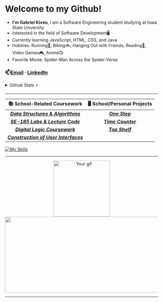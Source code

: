 # Welcome to my Github!
- **I'm Gabriel Kiveu**, I am a Software Engineering student studying at Iowa State University
- Interested in the field of Software Development🖥
- Currently learning JavaScript, HTML, CSS, and Java
- Hobbies: Running👟, Biking🚲, Hanging Out with Friends, Reading📓, Video Games🎮, Anime📺
- Favorite Movie: Spider-Man Across the Spider-Verse
### 📫[Email](mailto:gabek964@iastate.edu) ∙ [LinkedIn](https://www.linkedin.com/in/gabriel-kiveu) 

<details>
  <summary>Github Stats ⚡</summary>
  
[![Anurag's GitHub stats-Dark](https://github-readme-stats.vercel.app/api?username=gabek96&show_icons=true&theme=dracula#gh-dark-mode-only)](https://github.com/gabek96/github-readme-stats#gh-dark-mode-only)
  <a href="#">![Top Langs](https://github-readme-stats.vercel.app/api/top-langs/?username=gabek96&layout=compact&theme=blueberry&count_private=true&hide_border=true)</a>
</details>

_______

| 📚 **School-Related Coursework** |🖥 **School/Personal Projects** | 
| :------------------: | :-------------------: | 
| <a href="https://github.com/gabek96/COM-S-228"><b>***Data Structures & Algorithms***</b></a> | <a href ="https://github.com/gabek96/My-2D-Game"><b>***One Step***</b></a> 
| <a href="https://github.com/gabek96/SE-185">***SE-185 Labs & Lecture Code***</a> | <a href="https://github.com/gabek96/CPR-E-281-Final-Project">***Time Counter***</a> |
| <a href="https://github.com/gabek96/CPR-E-281">***Digital Logic Coursework***</a> | <a href="https://gabek96.github.io/Top-Shelf/">***Top Shelf***</a>
|<a href="https://github.com/gabek96/SE-319">***Construction of User Interfaces***</a>|


[![My Skills](https://skillicons.dev/icons?i=java,c,javascript,css,html,eclipse,git,idea,postman,vscode,&theme=dark)](https://skillicons.dev)


_______
<p align="center">
  <img src="https://img.wattpad.com/2e56674bf8cfe74588f3f7ffc3ac0fc2636697d9/68747470733a2f2f73332e616d617a6f6e6177732e636f6d2f776174747061642d6d656469612d736572766963652f53746f7279496d6167652f31536e79364b66454f4162426a773d3d2d313334303439343134312e313735633163383239353437333866623532323030303439343530352e676966?s=fit&w=720&h=720" alt="Your gif" height="185"/><img src="https://spotify-recently-played-readme.vercel.app/api?user=68u6usvjbxg0r5uiy0ujhcka8&count=3&width=500" height="250" width="670"/>  
</p>

 _______
